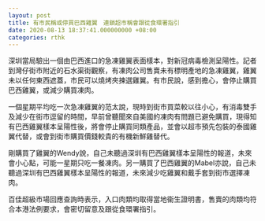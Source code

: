 ```yaml
---
layout: post
title: 有市民稱或停買巴西雞翼　連鎖超市稱會跟從食環署指引
date: 2020-08-13 18:37:41.000000000 +08:00
categories: rthk
---
```


深圳當局驗出一個由巴西進口的急凍雞翼表面樣本，對新冠病毒檢測呈陽性。記者到灣仔街市附近的石水渠街觀察，有凍肉公司售賣未有標明產地的急凍雞翼，雞翼未以任何東西遮蓋，市民可以燒烤夾揀選雞翼。有市民說，感到擔心，會停止購買巴西雞翼，或減少購買凍肉。

一個星期平均吃一次急凍雞翼的范太說，現時到街市買菜較以往小心，有消毒雙手及減少在街市逗留的時間，早前曾聽聞來自美國的凍肉有問題已避免購買，現得知有巴西雞翼樣本呈陽性後，將會停止購買同類產品，並會以超市預先包裝的泰國雞翼代替，或會到街市購買價錢較貴的有機新鮮雞替代。

剛購買了雞翼的Wendy說，自己未聽過深圳有巴西雞翼樣本呈陽性的報道，未來會小心點，可能一星期只吃一餐凍肉。另一購買了巴西雞翼的Mabel亦說，自己未聽過深圳有巴西雞翼樣本呈陽性的報道，未來減少吃雞翼和戴手套到街市選擇凍肉。

百佳超級市場回應查詢時表示，入口肉類均取得當地衞生證明書，售賣的肉類均符合本港法例要求，會密切留意及跟從食環署指引。
